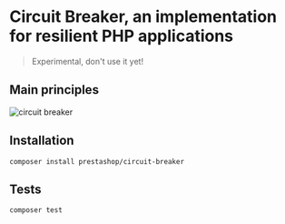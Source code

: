 # Circuit Breaker, an implementation for resilient PHP applications

> Experimental, don't use it yet!

## Main principles

![circuit breaker](https://user-images.githubusercontent.com/1247388/49721725-438bd700-fc63-11e8-8498-82ca681b15fb.png)

## Installation

```
composer install prestashop/circuit-breaker
```

## Tests

```
composer test
```
